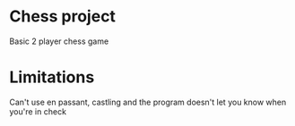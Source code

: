 # Chess project

Basic 2 player chess game

# Limitations
Can't use en passant, castling and the program doesn't let you know when you're in check

